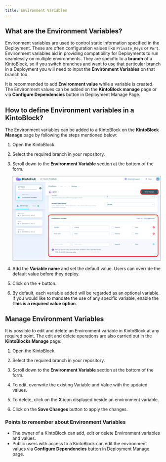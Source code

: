 ```yaml
---
title: Environment Variables
---
```


## What are the Environment Variables?

Environment variables are used to control static information specified in the Deployment. These are often configuration values like `Private_Keys` or `Port`. Environment variables aid in providing compatibility for Deployments to run seamlessly on multiple environments. They are specific to a **branch** of a KintoBlock, so if you switch branches and want to use that particular branch in a Deployment you will need to input the **Environment Variables** on that branch too.

It is recommended to add **Environment value** while a variable is created. The Environment values can be added on the **KintoBlock manage** page or via **Configure Dependencies** button in Deployment Manage Page.


## How to define Environment variables in a KintoBlock?

The Environment variables can be added to a KintoBlock on the **KintoBlock Manage** page by following the steps mentioned below:

1. Open the KintoBlock.

2. Select the required branch in your repository.

3. Scroll down to the **Environment Variable** section at the bottom of the form.

    ![Screenshot](/docs/assets/env-vars-kb.png)

4. Add the **Variable name** and set the default value. Users can override the default value before they deploy.

5. Click on the **+** button.

6. By default, each variable added will be regarded as an optional variable. If you would like to mandate the use of any specific variable, enable the **This is a required value option**.
 

## Manage Environment Variables

It is possible to edit and delete an Environment variable in KintoBlock at any required point. The edit and delete operations are also carried out in the **KintoBlocks Manage** page:

1. Open the KintoBlock.

2. Select the required branch in your repository.

3. Scroll down to the **Environment Variable** section at the bottom of the form.

4. To edit, overwrite the existing Variable and Value with the updated values.

5. To delete, click on the **X** icon displayed beside an environment variable.

6. Click on the **Save Changes** button to apply the changes.

### Points to remember about Environment Variables

- The owner of a KintoBlock can add, edit or delete Environment variables and values.
- Public users with access to a KintoBlock can edit the environment values via **Configure Dependencies** button in Deployment Manage page.
